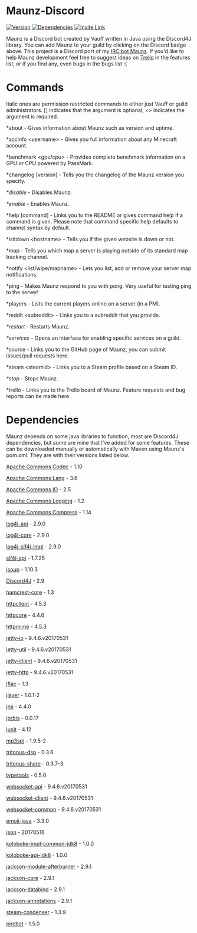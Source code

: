 # Maunz-Discord

[![Version](https://badge.fury.io/gh/Vauff%2FMaunz-Discord.svg)](https://badge.fury.io/gh/Vauff%2FMaunz-Discord) [![Dependencies](https://www.versioneye.com/user/projects/58068becc3e528003890dfb8/badge.svg)](https://www.versioneye.com/user/projects/58068becc3e528003890dfb8) [![Invite Link](https://img.shields.io/badge/add%20bot%20on-Discord-7289da.svg)](https://discordapp.com/oauth2/authorize?&client_id=230780946142593025&scope=bot)

Maunz is a Discord bot created by Vauff written in Java using the Discord4J library. You can add Maunz to your guild by clicking on the Discord badge above. This project is a Discord port of my [IRC bot Maunz](https://github.com/Vauff/Maunz). If you'd like to help Maunz development feel free to suggest ideas on [Trello](https://trello.com/b/9W7PmTvX/maunz) in the features list, or if you find any, even bugs in the bugs list :(

# Commands

Italic ones are permission restricted commands to either just Vauff or guild administrators. [] indicates that the argument is optional, \<> indicates the argument is required.

*about - Gives information about Maunz such as version and uptime.

*accinfo \<username> - Gives you full information about any Minecraft account.

*benchmark \<gpu/cpu> - Provides complete benchmark information on a GPU or CPU powered by PassMark.

*changelog [version] - Tells you the changelog of the Maunz version you specify.

_*disable_ - Disables Maunz.

_*enable_ - Enables Maunz.

*help [command] - Links you to the README or gives command help if a command is given. Please note that command specific help defaults to channel syntax by default.

*isitdown \<hostname> - Tells you if the given website is down or not.

*map - Tells you which map a server is playing outside of its standard map tracking channel.

*notify \<list/wipe/mapname> - Lets you list, add or remove your server map notifications.

*ping - Makes Maunz respond to you with pong. Very useful for testing ping to the server!

*players - Lists the current players online on a server (in a PM).

*reddit \<subreddit> - Links you to a subreddit that you provide.

_*restart_ - Restarts Maunz.

_*services_ - Opens an interface for enabling specific services on a guild.

*source - Links you to the GitHub page of Maunz, you can submit issues/pull requests here.

*steam \<steamid> - Links you to a Steam profile based on a Steam ID.

_*stop_ - Stops Maunz.

*trello - Links you to the Trello board of Maunz. Feature requests and bug reports can be made here.

# Dependencies

Maunz depends on some java libraries to function, most are Discord4J dependencies, but some are mine that I've added for some features. These can be downloaded manually or automatically with Maven using Maunz's pom.xml. They are with their versions listed below.

[Apache Commons Codec](https://commons.apache.org/proper/commons-codec/) - 1.10

[Apache Commons Lang](https://commons.apache.org/proper/commons-lang/) - 3.6

[Apache Commons IO](https://commons.apache.org/proper/commons-io/) - 2.5

[Apache Commons Logging](https://commons.apache.org/proper/commons-logging/) - 1.2

[Apache Commons Compress](https://commons.apache.org/proper/commons-compress/) - 1.14

[log4j-api](http://logging.apache.org/log4j/2.x/) - 2.9.0

[log4j-core](http://logging.apache.org/log4j/2.x/) - 2.9.0

[log4j-slf4j-impl](https://logging.apache.org/log4j/2.0/log4j-slf4j-impl/index.html) - 2.9.0

[slf4j-api](http://www.slf4j.org/) - 1.7.25

[jsoup](https://jsoup.org/) - 1.10.3

[Discord4J](https://github.com/austinv11/Discord4J) - 2.9

[hamcrest-core](http://hamcrest.org/JavaHamcrest/) - 1.3

[httpclient](https://hc.apache.org/httpcomponents-client-ga/) - 4.5.3

[httpcore](https://hc.apache.org/httpcomponents-core-ga/) - 4.4.6

[httpmime](https://hc.apache.org/httpcomponents-client-ga/index.html) - 4.5.3

[jetty-io](http://www.eclipse.org/jetty/) - 9.4.6.v20170531

[jetty-util](http://www.eclipse.org/jetty/) - 9.4.6.v20170531

[jetty-client](http://www.eclipse.org/jetty/) - 9.4.6.v20170531

[jetty-http](http://www.eclipse.org/jetty/) - 9.4.6.v20170531

[jflac](http://jflac.sourceforge.net/) - 1.3

[jlayer](http://www.javazoom.net/javalayer/javalayer.html) - 1.0.1-2

[jna](https://github.com/java-native-access/jna) - 4.4.0

[jorbis](http://www.jcraft.com/jorbis/) - 0.0.17

[junit](http://junit.org/junit4/) - 4.12

[mp3spi](http://www.javazoom.net/mp3spi/mp3spi.html) - 1.9.5-2

[tritonus-dsp](http://www.tritonus.org/) - 0.3.6

[tritonus-share](http://www.tritonus.org/) - 0.3.7-3

[typetools](https://github.com/jhalterman/typetools) - 0.5.0

[websocket-api](https://www.eclipse.org/jetty/) - 9.4.6.v20170531

[websocket-client](https://www.eclipse.org/jetty/) - 9.4.6.v20170531

[websocket-common](https://www.eclipse.org/jetty/) - 9.4.6.v20170531

[emoji-java](https://github.com/vdurmont/emoji-java) - 3.3.0

[json](https://github.com/stleary/JSON-java) - 20170516

[koloboke-impl-common-jdk8](https://github.com/leventov/Koloboke) - 1.0.0

[koloboke-api-jdk8](https://github.com/leventov/Koloboke) - 1.0.0

[jackson-module-afterburner](https://github.com/FasterXML/jackson-modules-base) - 2.9.1

[jackson-core](https://github.com/FasterXML/jackson-core) - 2.9.1

[jackson-databind](https://github.com/FasterXML/jackson-databind) - 2.9.1

[jackson-annotations](https://github.com/FasterXML/jackson-annotations) - 2.9.1

[steam-condenser](https://github.com/koraktor/steam-condenser-java) - 1.3.9

[pircbot](http://www.jibble.org/pircbot.php) - 1.5.0